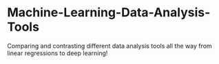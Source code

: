 # Machine-Learning-Data-Analysis-Tools
Comparing and contrasting different data analysis tools all the way from linear regressions to deep learning!
